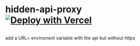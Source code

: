# hidden-api-proxy [![Deploy with Vercel](https://vercel.com/button)](https://vercel.com/new/clone?repository-url=https%3A%2F%2Fgithub.com%2FM1noa%2Fhidden-api-proxy%2F&env=URL,HTTP&envDescription=the%20url%20minus%20https%20example%3A%20minoa.cat%2Fapi%2F%20not%20https%3A%2F%2Fminoa.cat%2Fapi%2F%20and%20for%20the%20HTTP%20veriable%20make%20that%20the%20protocall%20to%20use%20like%20http%20or%20https&project-name=hidden-api)

##
add a URL= enviroment variable with the api but without https
